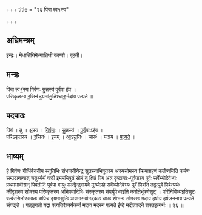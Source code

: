 +++
title = "२६ पिबा त्व१स्य"

+++
## अधिमन्त्रम्
इन्द्रः। मेधातिथिमेध्यातिथी काण्वौ। बृहती।

## मन्त्रः
पिबा॒ त्व१॒॑स्य गि॑र्वणः सु॒तस्य॑ पूर्व॒पा इ॑व ।  
परि॑ष्कृतस्य र॒सिन॑ इ॒यमा॑सु॒तिश्चारु॒र्मदा॑य पत्यते ॥

## पदपाठः
पिब॑ । तु । अ॒स्य । गि॒र्व॒णः॒ । सु॒तस्य॑ । पू॒र्व॒पाःऽइ॑व ।  
परि॑ऽकृतस्य । र॒सिनः॑ । इ॒यम् । आ॒ऽसु॒तिः । चारुः॑ । मदा॑य । प॒त्य॒ते॒ ॥

## भाष्यम्
हे गिर्वणः गीर्भिर्वननीय स्तुतिभिः संभजनीयेन्द्र सुतस्याभिषुतस्य अस्यसोमस्य क्रियाग्रहणं कर्तव्यमिति कर्मणः सम्प्रदानत्वात् चतुर्थ्यर्थे षष्ठी इममभिषुतं सोमं तु क्षिप्रं पिब अत्र दृष्टान्तः-पूर्वपाइव पूर्वः सर्वेभ्योदेवेभ्यः प्रथमभावीसन् पिबतीति पूर्वपा वायुः सत्द्यैन्द्रवायवे मुख्येग्रहे सर्वेभ्योदेवेभ्यः पूर्वं पिबति तद्वत्पूर्वं पिबेत्यर्थः कीदृशस्य सोमस्य परिष्कृतस्य अभिषवादिभिः संस्कृतस्य संपर्युपेभ्यइति करोतेर्भूषणेसुट् । परिनिविभ्यइतिसुटः षत्वंरसिनोरसवतः अपिच इयमासुतिः अयमासवोमद्रकरः चारुः शोभनः सोमरसः मदाय हर्षाय हर्षजननाय पत्यते संपद्यते । पत्ऌगतौ यद्वा पत्यतिरैश्वर्यकर्मा मदाय मदस्य पत्यते ईष्टे मदोत्पादने शक्तइत्यर्थः ॥ २६ ॥
